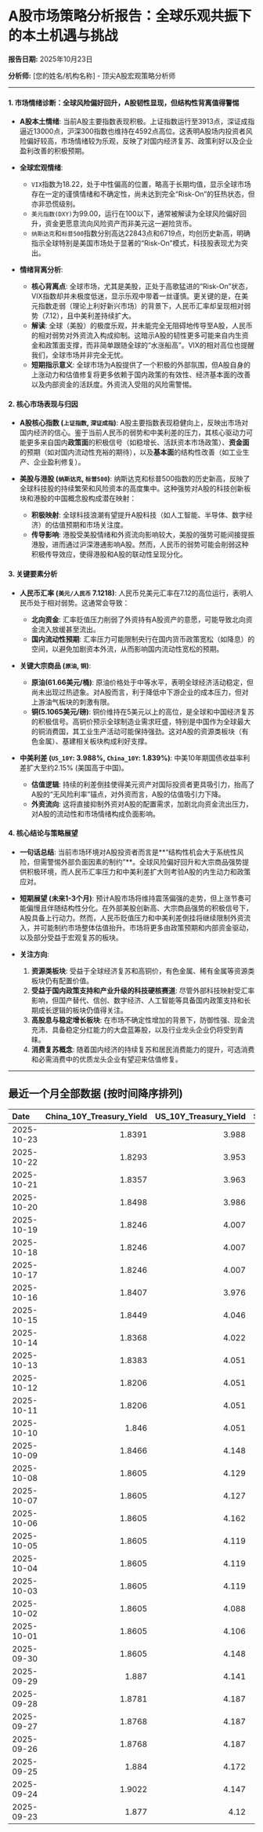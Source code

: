 # A股市场策略分析报告：全球乐观共振下的本土机遇与挑战

**报告日期:** 2025年10月23日

**分析师:** [您的姓名/机构名称] - 顶尖A股宏观策略分析师

---

#### **1. 市场情绪诊断：全球风险偏好回升，A股韧性显现，但结构性背离值得警惕**

*   **A股本土情绪**: 当前A股主要指数表现积极。上证指数运行至3913点，深证成指逼近13000点，沪深300指数也维持在4592点高位。这表明A股场内投资者风险偏好较高，市场情绪较为乐观，反映了对国内经济复苏、政策利好以及企业盈利改善的积极预期。

*   **全球宏观情绪**:
    *   `VIX`指数为18.22，处于中性偏高的位置，略高于长期均值，显示全球市场存在一定的谨慎情绪和不确定性，尚未达到完全“Risk-On”的狂热状态，但亦非恐慌级别。
    *   `美元指数(DXY)`为99.00，运行在100以下，通常被解读为全球风险偏好回升，资金更愿意流向风险资产而非美元这一避险货币。
    *   `纳斯达克`和`标普500`指数分别高达22843点和6719点，均创历史新高，明确指示全球特别是美国市场处于显著的“Risk-On”模式，科技股表现尤为突出。

*   **情绪背离分析**:
    *   **核心背离点**: 全球市场，尤其是美股，正处于高歌猛进的“Risk-On”状态，VIX指数却并未极度低迷，显示乐观中带着一丝谨慎。更关键的是，在美元指数走弱（理论上利好新兴市场）的背景下，人民币汇率却呈现相对弱势（7.12），且中美利差持续扩大。
    *   **解读**: 全球（美股）的极度乐观，并未能完全无阻碍地传导至A股，人民币的相对弱势对外资流入构成抑制。这暗示A股的韧性更多可能来自内生资金和政策面支撑，而非简单跟随全球的“水涨船高”。VIX的相对高位也提醒我们，全球市场并非完全无忧。
    *   **短期指示意义**: 全球市场为A股提供了一个积极的外部氛围，但A股自身的上涨动力和估值修复将更多依赖于国内政策的有效性、经济基本面的改善以及内部资金的活跃度。外资流入受阻的风险需警惕。

#### **2. 核心市场表现与归因**

*   **A股核心指数 (`上证指数`, `深证成指`)**: A股主要指数表现稳健向上，反映出市场对国内经济的信心。鉴于当前人民币的弱势和中美利差的压力，其核心驱动力可能更多来自国内**政策面**的积极信号（如稳增长、活跃资本市场政策）、**资金面**的预期（如对国内流动性充裕的期待），以及**基本面**的结构性改善（如工业生产、企业盈利修复）。

*   **美股与港股 (`纳斯达克`, `标普500`)**: 纳斯达克和标普500指数的历史新高，反映了全球科技股的持续繁荣和风险资本的高度集中。这种强势对A股的科技创新板块和港股的中国概念股构成潜在映射：
    *   **积极映射**: 全球科技浪潮有望提升A股科技（如人工智能、半导体、数字经济）的估值预期和市场关注度。
    *   **传导影响**: 港股受美股情绪和外资流向影响较大，美股的强势可能间接提振港股，进而通过沪深港通影响A股。然而，人民币的弱势可能会削弱这种积极传导效应，使得港股和A股的联动性呈现分化。

#### **3. 关键要素分析**

*   **人民币汇率 (`美元/人民币` 7.1218)**: 人民币兑美元汇率在7.12的高位运行，表明人民币处于相对弱势。这通常会导致：
    *   **北向资金**: 汇率贬值压力削弱了外资持有A股资产的意愿，可能导致北向资金流入放缓甚至流出。
    *   **国内流动性预期**: 汇率压力可能限制央行在国内货币政策宽松（如降息）的空间，以避免加剧资本外流，从而影响国内流动性宽松的预期。

*   **关键大宗商品 (`原油`, `铜`)**:
    *   **原油(61.66美元/桶)**: 原油价格处于中等水平，表明全球经济活动稳定，但尚未出现过热迹象。对A股而言，利于降低中下游企业的成本压力，但对上游油气板块的刺激有限。
    *   **铜(5.1065美元/磅)**: 铜价维持在5美元以上的高位，是全球和中国经济复苏的积极信号。高铜价预示全球制造业需求旺盛，特别是中国作为全球最大的铜消费国，其工业生产活动可能保持强劲。这对A股的资源类板块（有色金属）、基建相关板块构成利好支撑。

*   **中美利差 (`US_10Y`: 3.988%, `China_10Y`: 1.839%)**: 中美10年期国债收益率利差扩大至约2.15% (美国高于中国)。
    *   **估值逻辑**: 持续的利差倒挂使得美元资产对国际投资者更具吸引力，抬高了A股的“无风险利率”锚点，对外资而言，A股的估值吸引力下降。
    *   **外资流向**: 这将直接抑制外资对A股的配置需求，加剧北向资金流出压力，对A股的流动性和市场情绪构成负面影响。

#### **4. 核心结论与策略展望**

*   **一句话总结**: 当前市场环境对A股投资者而言是**“结构性机会大于系统性风险，但需警惕外部负面因素的制约”**。全球风险偏好回升和大宗商品强势提供积极环境，而人民币汇率压力和中美利差扩大则考验A股的内生动力和政策应对。

*   **短期展望 (未来1-3个月)**: 预计A股市场将维持震荡偏强的走势，但上涨节奏可能偏慢且伴随结构性分化。在外部美股创新高、大宗商品强势的积极信号下，A股具备上行动力。然而，人民币贬值压力和中美利差倒挂将继续限制外资流入，并可能制约市场整体估值抬升。市场将更多由政策预期和内部资金驱动，以及部分受益于宏观复苏的板块。

*   **关注方向**:
    1.  **资源类板块**: 受益于全球经济复苏和高铜价，有色金属、稀有金属等资源类板块仍有配置价值。
    2.  **受益于国内政策支持和产业升级的科技硬核赛道**: 尽管外部科技映射受汇率影响，但国产替代、信创、数字经济、人工智能等具备国内政策支持和长期成长逻辑的板块仍值得关注。
    3.  **高股息与稳定增长板块**: 在市场不确定性增加的背景下，防御性强、现金流充沛、具备稳定分红能力的大盘蓝筹股，以及行业龙头企业仍将受到青睐。
    4.  **消费复苏概念**: 随着国内经济的持续复苏和居民消费能力的提升，可选消费和必需消费中的优质龙头企业有望迎来估值修复。

---

## 最近一个月全部数据 (按时间降序排列)

| Date       |   China_10Y_Treasury_Yield |   US_10Y_Treasury_Yield |   Shanghai_Composite_Index |   CSI_300_Index |   Shenzhen_Component_Index |   GOLD_spot_price |   OIL_price |   ALUMINUM_future |   BTC_price |   USD_CNY_exchange_rate |   Commodity_Index_ETF |   US_Dollar_Index |   ETH_price |   LEAN_HOGS_future |   COPPER_future |   High_Yield_Bond_ETF |   LIVE_CATTLE_future |   GOLD_near_month_future |   NATURAL_GAS_future |   PLATINUM_future |   SILVER_future |   Long_Term_Treasury_ETF |   CORN_future |   SOYBEANS_future |   WHEAT_future |   SP500_close |   NASDAQ_close |   VIX_close |   GOLD_basis_spot_vs_near |
|:-----------|---------------------------:|------------------------:|---------------------------:|----------------:|---------------------------:|------------------:|------------:|------------------:|------------:|------------------------:|----------------------:|------------------:|------------:|-------------------:|----------------:|----------------------:|---------------------:|-------------------------:|---------------------:|------------------:|----------------:|-------------------------:|--------------:|------------------:|---------------:|--------------:|---------------:|------------:|--------------------------:|
| 2025-10-23 |                     1.8391 |                   3.988 |                    3913.76 |         4592.57 |                    12996.6 |            4165.2 |       61.66 |           2772.75 |      109486 |                  7.1218 |               22.8499 |            99.001 |     3849.74 |             82.4   |          5.1065 |               80.735  |              242.05  |                   4164.7 |                3.415 |            1610.6 |          49.135 |                  91.67   |        421.75 |           1057.5  |         503.75 |       6719.03 |        22843.8 |       18.22 |                  0.5      |
| 2025-10-22 |                     1.8293 |                   3.953 |                    3913.76 |         4592.57 |                    12996.6 |            4044.4 |       58.5  |           2708    |      107689 |                  7.1218 |               22.46   |            98.9   |     3808.12 |             82.4   |          4.961  |               80.68   |              239.05  |                   4044.4 |                3.45  |            1536   |          47.461 |                  92.06   |        423    |           1034.75 |         503.75 |       6699.4  |        22740.4 |       18.6  |                  0        |
| 2025-10-21 |                     1.8357 |                   3.963 |                    3916.33 |         4607.87 |                    13077.3 |            4087.7 |       57.82 |           2681.25 |      108477 |                  7.1195 |               22.11   |            98.93  |     3876.76 |             83.275 |          4.93   |               80.76   |              243.675 |                   4087.7 |                3.474 |            1504   |          47.45  |                  92      |        419.75 |           1030.75 |         500.25 |       6735.35 |        22953.7 |       17.87 |                  0        |
| 2025-10-20 |                     1.8498 |                   3.986 |                    3863.89 |         4538.22 |                    12813.2 |            4336.4 |       57.52 |           2689.25 |      110589 |                  7.1264 |               22.34   |            98.59  |     3980.76 |             82.075 |          4.998  |               80.88   |              241.85  |                   4336.4 |                3.397 |            1634.9 |          51.119 |                  91.55   |        423.25 |           1031.75 |         504.75 |       6735.13 |        22990.5 |       18.23 |                  0        |
| 2025-10-19 |                     1.8246 |                   4.007 |                    3839.75 |         4514.23 |                    12688.9 |            4189.9 |       57.54 |           2683    |      108667 |                  7.123  |               22.12   |            98.43  |     3984.65 |             82.375 |          4.9315 |               80.72   |              240.25  |                   4189.9 |                3.008 |            1602.3 |          49.864 |                  91.2    |        422.5  |           1019.5  |         503.75 |       6664.01 |        22680   |       20.78 |                  0        |
| 2025-10-18 |                     1.8246 |                   4.007 |                    3839.75 |         4514.23 |                    12688.9 |            4189.9 |       57.54 |           2683    |      107198 |                  7.123  |               22.12   |            98.43  |     3890.35 |             82.375 |          4.9315 |               80.72   |              240.25  |                   4189.9 |                3.008 |            1602.3 |          49.864 |                  91.2    |        422.5  |           1019.5  |         503.75 |       6664.01 |        22680   |       20.78 |                  0        |
| 2025-10-17 |                     1.8246 |                   4.007 |                    3839.75 |         4514.23 |                    12688.9 |            4189.9 |       57.54 |           2683    |      106468 |                  7.123  |               22.12   |            98.43  |     3832.56 |             82.375 |          4.9315 |               80.72   |              240.25  |                   4189.9 |                3.008 |            1602.3 |          49.864 |                  91.2    |        422.5  |           1019.5  |         503.75 |       6664.01 |        22680   |       20.78 |                  0        |
| 2025-10-16 |                     1.8407 |                   3.976 |                    3916.23 |         4618.42 |                    13086.4 |            4280.2 |       57.46 |           2686.25 |      108186 |                  7.1262 |               22.14   |            98.39  |     3894.75 |             82.6   |          4.958  |               80.51   |              243.95  |                   4280.2 |                2.938 |            1734.9 |          53.023 |                  91.34   |        421.75 |           1010.75 |         502.5  |       6629.07 |        22562.5 |       25.31 |                  0        |
| 2025-10-15 |                     1.8449 |                   4.046 |                    3912.21 |         4606.29 |                    13118.8 |            4176.9 |       58.27 |           2643    |      110783 |                  7.1384 |               22.18   |            98.79  |     3987.46 |             83.6   |          4.972  |               80.8    |              242.175 |                   4176.9 |                3.016 |            1668.7 |          51.073 |                  90.66   |        416.75 |           1006.5  |         498.75 |       6671.06 |        22670.1 |       20.64 |                  0        |
| 2025-10-14 |                     1.8368 |                   4.022 |                    3865.23 |         4539.06 |                    12895.1 |            4138.7 |       58.7  |           2636    |      113119 |                  7.1    |               22.1    |            99.05  |     4125.41 |             97.475 |          4.9805 |               80.54   |              241.825 |                   4138.7 |                3.028 |            1655.1 |          50.314 |                  90.86   |        413    |           1006.5  |         500.25 |       6644.31 |        22521.7 |       20.81 |                  0        |
| 2025-10-13 |                     1.8383 |                   4.051 |                    3889.5  |         4593.98 |                    13231.5 |            4108.6 |       59.49 |           2653.5  |      115271 |                  7.1    |               22.35   |            99.27  |     4245.47 |             97.425 |          5.1005 |               80.45   |              240.575 |                   4108.6 |                3.118 |            1669.6 |          50.13  |                  90.57   |        410.75 |           1007.75 |         496.75 |       6654.72 |        22694.6 |       19.03 |                  0        |
| 2025-10-12 |                     1.8206 |                   4.051 |                    3897.03 |         4616.83 |                    13355.4 |            3975.9 |       58.9  |           2603.5  |      115170 |                  7.1275 |               22.07   |            98.98  |     4164.43 |             97     |          4.8485 |               79.95   |              238.475 |                   3975.9 |                3.106 |            1600.7 |          46.938 |                  90.62   |        413    |           1006.75 |         498.5  |       6552.51 |        22204.4 |       21.66 |                  0        |
| 2025-10-11 |                     1.8206 |                   4.051 |                    3897.03 |         4616.83 |                    13355.4 |            3975.9 |       58.9  |           2603.5  |      110808 |                  7.1275 |               22.07   |            98.98  |     3750.61 |             97     |          4.8485 |               79.95   |              238.475 |                   3975.9 |                3.106 |            1600.7 |          46.938 |                  90.62   |        413    |           1006.75 |         498.5  |       6552.51 |        22204.4 |       21.66 |                  0        |
| 2025-10-10 |                     1.846  |                   4.051 |                    3897.03 |         4616.83 |                    13355.4 |            3975.9 |       58.9  |           2603.5  |      113214 |                  7.1275 |               22.07   |            98.98  |     3843.01 |             97     |          4.8485 |               79.95   |              238.475 |                   3975.9 |                3.106 |            1600.7 |          46.938 |                  90.62   |        413    |           1006.75 |         498.5  |       6552.51 |        22204.4 |       21.66 |                  0        |
| 2025-10-09 |                     1.8466 |                   4.148 |                    3933.97 |         4709.48 |                    13725.6 |            3946.3 |       61.51 |           2727.75 |      121706 |                  7.1185 |               22.55   |            99.54  |     4369.14 |             97     |          5.0755 |               80.42   |              235.025 |                   3946.3 |                3.269 |            1634.1 |          46.85  |                  89.18   |        418.25 |           1022.25 |         506.5  |       6735.11 |        23024.6 |       16.43 |                  0        |
| 2025-10-08 |                     1.8605 |                   4.129 |                    3882.78 |         4640.69 |                    13526.5 |            4043.3 |       62.55 |           2681.25 |      123355 |                  7.119  |               22.76   |            98.85  |     4527.65 |             97.625 |          5.046  |               80.65   |              233.85  |                   4043.3 |                3.333 |            1678   |          48.656 |                  89.25   |        422    |           1029.5  |         507.25 |       6753.72 |        23043.4 |       16.3  |                  0        |
| 2025-10-07 |                     1.8605 |                   4.127 |                    3882.78 |         4640.69 |                    13526.5 |            3976.6 |       61.73 |           2662    |      121451 |                  7.119  |               22.73   |            98.58  |     4451.15 |             97.85  |          5.048  |               80.77   |              233.1   |                   3976.6 |                3.498 |            1626.6 |          47.179 |                  89.18   |        419.75 |           1022    |         506.75 |       6714.59 |        22788.4 |       17.24 |                  0        |
| 2025-10-06 |                     1.8605 |                   4.162 |                    3882.78 |         4640.69 |                    13526.5 |            3948.5 |       61.69 |           2636.25 |      124753 |                  7.119  |               22.64   |            98.11  |     4687.77 |             98.325 |          4.987  |               80.86   |              231.875 |                   3948.5 |                3.357 |            1634.9 |          48.082 |                  88.67   |        421.75 |           1017.75 |         512.75 |       6740.28 |        22941.7 |       16.37 |                  0        |
| 2025-10-05 |                     1.8605 |                   4.119 |                    3882.78 |         4640.69 |                    13526.5 |            3880.8 |       60.88 |           2612.75 |      123513 |                  7.119  |               22.41   |            97.72  |     4515.42 |             98.975 |          5.058  |               80.84   |              231.025 |                   3880.8 |                3.324 |            1619.3 |          47.597 |                  89.38   |        419    |           1018    |         515.25 |       6715.79 |        22780.5 |       16.65 |                  0        |
| 2025-10-04 |                     1.8605 |                   4.119 |                    3882.78 |         4640.69 |                    13526.5 |            3880.8 |       60.88 |           2612.75 |      122425 |                  7.119  |               22.41   |            97.72  |     4489.2  |             98.975 |          5.058  |               80.84   |              231.025 |                   3880.8 |                3.324 |            1619.3 |          47.597 |                  89.38   |        419    |           1018    |         515.25 |       6715.79 |        22780.5 |       16.65 |                  0        |
| 2025-10-03 |                     1.8605 |                   4.119 |                    3882.78 |         4640.69 |                    13526.5 |            3880.8 |       60.88 |           2612.75 |      122267 |                  7.119  |               22.41   |            97.72  |     4514.87 |             98.975 |          5.058  |               80.84   |              231.025 |                   3880.8 |                3.324 |            1619.3 |          47.597 |                  89.38   |        419    |           1018    |         515.25 |       6715.79 |        22780.5 |       16.65 |                  0        |
| 2025-10-02 |                     1.8605 |                   4.088 |                    3882.78 |         4640.69 |                    13526.5 |            3839.7 |       60.48 |           2596.5  |      120681 |                  7.119  |               22.34   |            97.85  |     4487.92 |             98.675 |          4.898  |               80.93   |              230.525 |                   3839.7 |                3.442 |            1563.8 |          46     |                  89.55   |        421.75 |           1023.75 |         514.75 |       6715.35 |        22844.1 |       16.63 |                  0        |
| 2025-10-01 |                     1.8605 |                   4.106 |                    3882.78 |         4640.69 |                    13526.5 |            3867.5 |       61.78 |           2597.5  |      118649 |                  7.119  |               22.49   |            97.71  |     4351.11 |             98.425 |          4.8305 |               80.96   |              231.1   |                   3867.5 |                3.476 |            1569.9 |          47.29  |                  89.29   |        416.5  |           1013    |         509.25 |       6711.2  |        22755.2 |       16.29 |                  0        |
| 2025-09-30 |                     1.8605 |                   4.148 |                    3882.78 |         4640.69 |                    13526.5 |            3840.8 |       62.37 |           2594    |      114056 |                  7.1194 |               22.53   |            97.77  |     4145.96 |             99.85  |          4.805  |               80.809  |              231.85  |                   3840.8 |                3.303 |            1584.6 |          46.253 |                  89.06   |        415.5  |           1001.75 |         508    |       6688.46 |        22660   |       16.28 |                  0        |
| 2025-09-29 |                     1.887  |                   4.141 |                    3862.53 |         4620.05 |                    13479.4 |            3820.9 |       63.45 |           2583.5  |      114400 |                  7.1328 |               22.62   |            97.91  |     4217.34 |            101.15  |          4.841  |               80.8389 |              231.325 |                   3820.9 |                3.267 |            1609.3 |          46.612 |                  89.3191 |        421.5  |           1010.5  |         519.5  |       6661.21 |        22591.2 |       16.12 |                  0        |
| 2025-09-28 |                     1.8781 |                   4.187 |                    3828.11 |         4550.05 |                    13209   |            3775.3 |       65.72 |           2544.75 |      112123 |                  7.1338 |               22.81   |            98.15  |     4141.48 |            101.5   |          4.7155 |               80.6995 |              231.8   |                   3776.2 |                2.835 |            1582.7 |          46.221 |                  88.5916 |        422    |           1013.75 |         519.75 |       6643.7  |        22484.1 |       15.29 |                 -0.899902 |
| 2025-09-27 |                     1.8768 |                   4.187 |                    3828.11 |         4550.05 |                    13209   |            3775.3 |       65.72 |           2544.75 |      109682 |                  7.1338 |               22.81   |            98.15  |     4018.66 |            101.5   |          4.7155 |               80.6995 |              231.8   |                   3776.2 |                2.835 |            1582.7 |          46.221 |                  88.5916 |        422    |           1013.75 |         519.75 |       6643.7  |        22484.1 |       15.29 |                 -0.899902 |
| 2025-09-26 |                     1.8768 |                   4.187 |                    3828.11 |         4550.05 |                    13209   |            3775.3 |       65.72 |           2544.75 |      109713 |                  7.1338 |               22.81   |            98.15  |     4035.89 |            101.5   |          4.7155 |               80.6995 |              231.8   |                   3776.2 |                2.835 |            1582.7 |          46.221 |                  88.5916 |        422    |           1013.75 |         519.75 |       6643.7  |        22484.1 |       15.29 |                 -0.899902 |
| 2025-09-25 |                     1.884  |                   4.172 |                    3853.3  |         4593.49 |                    13445.9 |            3736.9 |       64.98 |           2551    |      109049 |                  7.1315 |               22.8    |            98.55  |     3868.33 |            100.1   |          4.7    |               80.5403 |              232.05  |                   3738.7 |                2.904 |            1530.7 |          44.697 |                  88.6714 |        425.75 |           1012.25 |         527    |       6604.72 |        22384.7 |       16.74 |                 -1.80005  |
| 2025-09-24 |                     1.9022 |                   4.147 |                    3853.64 |         4566.07 |                    13356.1 |            3732.1 |       64.99 |           2533.5  |      113329 |                  7.1116 |               22.64   |            97.87  |     4153.47 |             99.425 |          4.7525 |               80.7692 |              234.05  |                   3735   |                2.858 |            1484.5 |          43.777 |                  88.6714 |        424.25 |           1009    |         519.5  |       6637.97 |        22497.9 |       16.18 |                 -2.8999   |
| 2025-09-23 |                     1.877  |                   4.12  |                    3821.83 |         4519.78 |                    13119.8 |            3780.6 |       63.41 |           2522    |      112014 |                  7.114  |               22.49   |            97.26  |     4165.5  |            100.525 |          4.5845 |               80.8787 |              235.6   |                   3784.2 |                2.853 |            1504.2 |          44.192 |                  89.0102 |        426.25 |           1012    |         520.5  |       6656.92 |        22573.5 |       16.64 |                 -3.59985  |